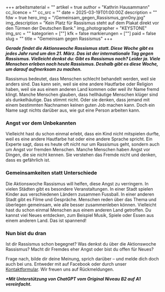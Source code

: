 +++
arbeitsmaterial = ""
artikel = true
author = "Kathrin Hausammann"
cc_licence = ""
cc_src = ""
date = 2025-03-19T01:00:00Z
description = ""
fdw = true
hero_img = "/Gemeinsam_gegen_Rassismus_gnn0ny.jpg"
img_description = "Kein Platz für Rassismus steht auf dem Plakat direkt vor den Türmen der Deutschen Bank."
img_photographer = "KEYSTONE"
img_src = ""
kategorien = [""]
kfk = false
markierungen = [""]
paid = false
slug = ""
title = "Gemeinsam gegen Rassismus"
+++

**_Gerade findet die Aktionswoche Rassismus statt. Diese Woche gibt es jedes Jahr rund um den 21. März. Das ist der internationale Tag gegen Rassismus. Vielleicht denkst du: Gibt es Rassismus noch? Leider ja. Viele Menschen erleben noch heute Rassismus. Deshalb gibt es diese Woche, um darauf aufmerksam zu machen._**

Rassismus bedeutet, dass Menschen schlecht behandelt werden, weil sie anders sind. Das kann sein, weil sie eine andere Hautfarbe oder Religion haben, weil sie aus einem anderen Land kommen oder weil ihr Name fremd klingt. Manche Menschen glauben, dass hellhäutige Menschen klüger sind als dunkelhäutige. Das stimmt nicht. Oder sie denken, dass jemand mit einem bestimmten Nachnamen keinen guten Job machen kann. Doch ein Name sagt nichts darüber aus, wie gut eine Person arbeiten kann.

### Angst vor dem Unbekannten

Vielleicht hast du schon einmal erlebt, dass ein Kind nicht mitspielen durfte, weil es eine andere Hautfarbe hat oder eine andere Sprache spricht. Ein Experte sagt, dass es heute oft nicht nur um Rassismus geht, sondern auch um Angst vor fremden Menschen. Manche Menschen haben Angst vor Dingen, die sie nicht kennen. Sie verstehen das Fremde nicht und denken, dass es gefährlich ist.

### Gemeinsamkeiten statt Unterschiede

Die Aktionswoche Rassismus will helfen, diese Angst zu verringern. In vielen Städten gibt es besondere Veranstaltungen. In einer Stadt spielen Kinder aus verschiedenen Ländern zusammen Fussball. In einer anderen Stadt gibt es Filme und Gespräche. Menschen reden über das Thema und überlegen gemeinsam, wie alle besser zusammenleben können. Vielleicht hast du schon einmal Menschen aus einem anderen Land getroffen. Du kannst viel Neues entdecken, zum Beispiel Musik, Spiele oder Essen aus einem anderen Land. Das ist spannend!

### Nun bist du dran

Ist dir Rassismus schon begegnet? Was denkst du über die Aktionswoche Rassismus? Macht dir Fremdes eher Angst oder bist du offen für Neues?

Frage nach, bilde dir deine Meinung, sprich darüber – und melde dich doch auch bei uns. Entweder mit auf Facebook oder durch unser [Kontaktformular](https://www.chinderzytig.ch/kontakt/). Wir freuen uns auf Rückmeldungen.

**_\*Mit Unterstützung von ChatGPT vom Original Niveau B2 auf A1 vereinfacht._**